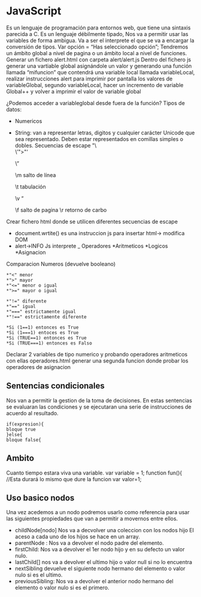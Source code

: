 # JavaScript

Es un lenguaje de programación para entornos web, que tiene una sintaxis parecida a C. Es un lenguaje débilmente tipado, Nos va a permitir usar las variables de forma ambigua. Va a ser el interprete el que se va a encargar la conversión de tipos. 
Var opción = “Has seleccionado opción”;
Tendremos un ámbito global a nivel de pagina o un ámbito local a nivel de funciones.
Generar un fichero alert.html con carpeta alert/alert.js
Dentro del fichero js generar una vartiable global asignándole un valor y generando una función llamada “mifuncion” que contendrá una variable local llamada variableLocal, realizar instrucciones alert para imprimir por pantalla los valores de variableGlobal, segundo variableLocal, hacer un incremento de variable Global++ y volver a imprimir el valor de variable global

¿Podemos acceder a variableglobal desde fuera de la función?
Tipos de datos:
*	Numericos
*	String: van a representar letras, digitos y cualquier carácter Unicode que sea representado. Deben estar representados en comillas simples o dobles.
Secuencias de escape
	"\\	\
	\’">"‘
	
	\”		
	
	\m	salto de línea
	
	\t	tabulación
	
	\v 	“
	
	\f 	salto de pagina
	\r 	retorno de carbo


Crear fichero html donde se utilicen diferentes secuencias de escape


* document.wrtite() es una instruccion js para insertar html-> modifica DOM
* alert->INFO Js interprete
_
Operadores
*Aritmeticos
*Logicos
*Asignacion

Comparacion Numeros (devuelve booleano)

    *"<" menor
    *">" mayor
    *"<=" menor o igual
    *">=" mayor o igual
    
    *"!=" diferente
    *"==" igual
    *"===" estrictamente igual
    *"!==" estrictamente diferente
    
    *Si (1==1) entonces es True
    *Si (1===1) entoces es True
    *Si (TRUE==1) entonces es True
    *Si (TRUE===1) entonces es Falso

Declarar 2 variables de tipo numerico y probando operadores aritmeticos con ellas
operadores.html 
generar una segunda funcion donde probar los operadores de asignacion

## Sentencias condicionales
Nos van a permitir la gestion de la toma de decisiones. En estas sentencias se evaluaran las condiciones y se ejecutaran una serie de instrucciones de acuerdo al resultado.

    
    if(expresion){
    bloque true
    }else{
    bloque false{
    
   
## Ambito
Cuanto tiempo estara viva una variable.
var variable = 1;
function fun(){
//Esta durará lo mismo que dure la funcion
var valor=1;

## Uso basico nodos

Una vez acedemos a un nodo podremos usarlo como referencia para usar las siguientes propiedades que van a permitir a movernos entre ellos.
* childNode[nodo] Nos va a decvolver una coleccion con los nodos hijo
El aceso a cada uno de los hijos se hace en un array.
* parentNode : Nos va a devolver el nodo padre del elemento.
* firstChild: Nos va a devolver el 1er nodo hijo y en su defecto un valor nulo.
* lastChild[] nos va a devolver el ultimo hijo o valor null si no lo encuentra
* nextSibling devuelve el siguiente nodo hermano del elemento o valor nulo si es el ultimo.
* previousSibling: Nos va a devolver el anterior nodo hermano del elemento o valor nulo si es el primero.
